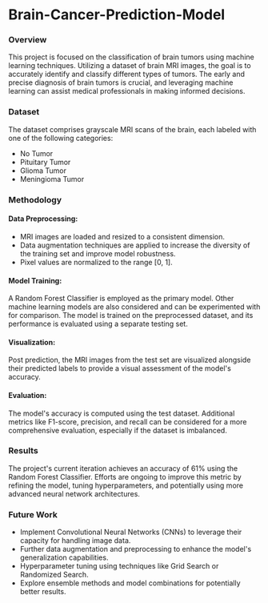 # Brain-Cancer-Prediction-Model

### Overview
This project is focused on the classification of brain tumors using machine learning techniques. Utilizing a dataset of brain MRI images, the goal is to accurately identify and classify different types of tumors. The early and precise diagnosis of brain tumors is crucial, and leveraging machine learning can assist medical professionals in making informed decisions.

### Dataset
The dataset comprises grayscale MRI scans of the brain, each labeled with one of the following categories:
- No Tumor
- Pituitary Tumor
- Glioma Tumor
- Meningioma Tumor

### Methodology
#### Data Preprocessing: 
- MRI images are loaded and resized to a consistent dimension.
- Data augmentation techniques are applied to increase the diversity of the training set and improve model robustness.
- Pixel values are normalized to the range [0, 1].
  
#### Model Training:
A Random Forest Classifier is employed as the primary model. Other machine learning models are also considered and can be experimented with for comparison.
The model is trained on the preprocessed dataset, and its performance is evaluated using a separate testing set.

#### Visualization:
Post prediction, the MRI images from the test set are visualized alongside their predicted labels to provide a visual assessment of the model's accuracy.

#### Evaluation:
The model's accuracy is computed using the test dataset. Additional metrics like F1-score, precision, and recall can be considered for a more comprehensive evaluation, especially if the dataset is imbalanced.

### Results
The project's current iteration achieves an accuracy of 61% using the Random Forest Classifier. Efforts are ongoing to improve this metric by refining the model, tuning hyperparameters, and potentially using more advanced neural network architectures.

### Future Work
- Implement Convolutional Neural Networks (CNNs) to leverage their capacity for handling image data.
- Further data augmentation and preprocessing to enhance the model's generalization capabilities.
- Hyperparameter tuning using techniques like Grid Search or Randomized Search.
- Explore ensemble methods and model combinations for potentially better results.
